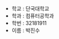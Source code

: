 - 학교 : 단국대학교
- 학과 : 컴퓨터공학과
- 학번 : 32181911
- 이름 : 박진수


<!---
autoblossom/autoblossom is a ✨ special ✨ repository because its `README.md` (this file) appears on your GitHub profile.
You can click the Preview link to take a look at your changes.
--->
